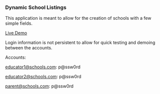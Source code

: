 ### Dynamic School Listings

This application is meant to allow for the creation of schools with a few simple fields.

[Live Demo](http://jesse-schools-www.s3-website.ca-central-1.amazonaws.com/)

Login information is not persistent to allow for quick testing and demoing between the accounts.

Accounts:

educator1@schools.com: p@ssw0rd

educator2@schools.com: p@ssw0rd

parent@schools.com: p@ssw0rd
